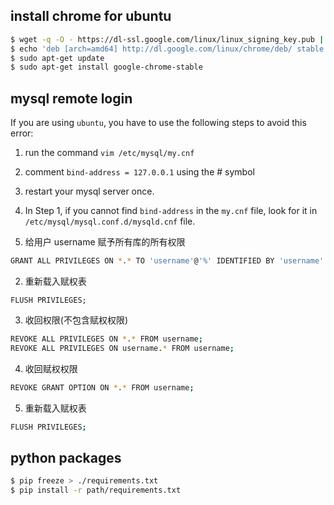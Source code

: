 ## install chrome for ubuntu

```bash
$ wget -q -O - https://dl-ssl.google.com/linux/linux_signing_key.pub | sudo apt-key add -
$ echo 'deb [arch=amd64] http://dl.google.com/linux/chrome/deb/ stable main' | sudo tee /etc/apt/sources.list.d/google-chrome.list
$ sudo apt-get update 
$ sudo apt-get install google-chrome-stable
```

## mysql remote login

If you are using `ubuntu`, you have to use the following steps to avoid this error:

1. run the command `vim /etc/mysql/my.cnf`
2. comment `bind-address = 127.0.0.1` using the # symbol
3. restart your mysql server once.
4. In Step 1, if you cannot find `bind-address` in the `my.cnf` file, look for it in `/etc/mysql/mysql.conf.d/mysqld.cnf` file.



1. 给用户 username 赋予所有库的所有权限  
```bash
GRANT ALL PRIVILEGES ON *.* TO 'username'@'%' IDENTIFIED BY 'username' WITH GRANT OPTION;  
```
2. 重新载入赋权表  
```
FLUSH PRIVILEGES;
```
3. 收回权限(不包含赋权权限)  
```bash
REVOKE ALL PRIVILEGES ON *.* FROM username;
REVOKE ALL PRIVILEGES ON username.* FROM username;
```
4. 收回赋权权限
```bash  
REVOKE GRANT OPTION ON *.* FROM username;
```
5. 重新载入赋权表  
```bash
FLUSH PRIVILEGES;
```

## python packages
```bash
$ pip freeze > ./requirements.txt
$ pip install -r path/requirements.txt 
```
